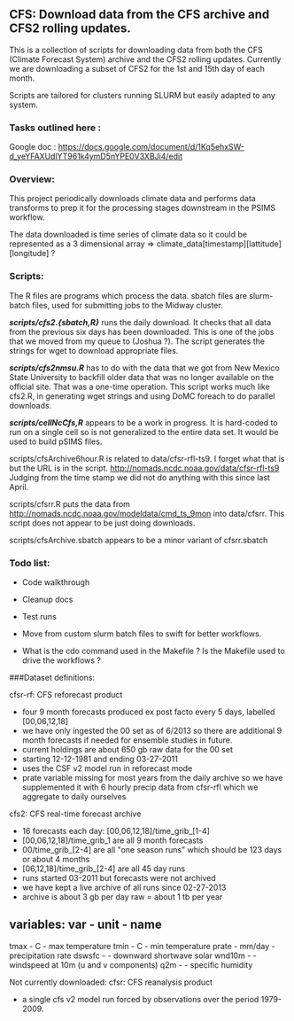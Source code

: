 ## CFS: Download data from the CFS archive and CFS2 rolling updates.

This is a collection of scripts for downloading data from both the CFS
(Climate Forecast System) archive and the CFS2 rolling updates.
Currently we are downloading a subset of CFS2 for the 1st and 15th
day of each month.

Scripts are tailored for clusters running SLURM but easily adapted to
any system.

### Tasks outlined here :

Google doc : https://docs.google.com/document/d/1Kq5ehxSW-d_yeYFAXUdlYT961k4ymD5nYPE0V3XBJi4/edit

### Overview:

This project periodically downloads climate data and performs data transforms
to prep it for the processing stages downstream in the PSIMS workflow.

The data downloaded is time series of climate data so it could be represented
as a 3 dimensional array => climate_data[timestamp][lattitude][longitude] ?


### Scripts:

The R files are programs which process the data.
sbatch files are slurm-batch files, used for submitting jobs to the Midway
cluster.

***scripts/cfs2.{sbatch,R}*** runs the daily download.  It checks that all
data from the previous six days has been downloaded.  This is one of the
jobs that we moved from my queue to (Joshua ?). The script generates
the strings for wget to download appropriate files.

***scripts/cfs2nmsu.R*** has to do with the data that we got from New
Mexico State University to backfill older data that was no longer
available on the official site.  That was a one-time operation. This
script works much like cfs2.R, in generating wget strings and using DoMC
foreach to do parallel downloads.

***scripts/cellNcCfs,R*** appears to be a work in progress.  It is hard-coded
to run on a single cell so is not generalized to the entire data set.
It would be used to build pSIMS files.

scripts/cfsArchive6hour.R is related to data/cfsr-rfl-ts9.  I forget what
that is but the URL is in the script. http://nomads.ncdc.noaa.gov/data/cfsr-rfl-ts9
Judging from the time stamp we did not do anything with this since last April.

scripts/cfsrr.R puts the data from http://nomads.ncdc.noaa.gov/modeldata/cmd_ts_9mon
into data/cfsrr. This script does not appear to be just doing downloads.

scripts/cfsArchive.sbatch appears to be a minor variant of cfsrr.sbatch

### Todo list:

* Code walkthrough
* Cleanup docs
* Test runs
* Move from custom slurm batch files to swift for better workflows.


* What is the cdo command used in the Makefile ? Is the Makefile used to drive the workflows ?





###Dataset definitions:

cfsr-rf: CFS reforecast product
 - four 9 month forecasts produced ex post facto every 
     5 days, labelled [00,06,12,18]
 - we have only ingested the 00 set as of 6/2013 so there 
     are additional 9 month forecasts if needed for ensemble
     studies in future. 
 - current holdings are about 650 gb raw data for the 00 set
 - starting 12-12-1981 and ending 03-27-2011
 - uses the CSF v2 model run in reforecast mode
 - prate variable missing for most years from the daily 
     archive so we have supplemented it with 6 hourly precip 
     data from cfsr-rfl which we aggregate to daily ourselves

cfs2: CFS real-time forecast archive
 - 16 forecasts each day: [00,06,12,18]/time_grib_[1-4]
 - [00,06,12,18]/time_grib_1 are all 9 month forecasts
 - 00/time_grib_[2-4] are all "one season runs" which 
     should be 123 days or about 4 months
 - [06,12,18]/time_grib_[2-4] are all 45 day runs
 - runs started 03-2011 but forecasts were not archived
 - we have kept a live archive of all runs since 02-27-2013
 - archive is about 3 gb per day raw = about 1 tb per year

variables:
 var    - unit   - name
-----------------------------------------
 tmax   - C      - max temperature
 tmin   - C	 - min temperature
 prate  - mm/day - precipitation rate
 dswsfc -	 - downward shortwave solar
 wnd10m -	 - windspeed at 10m (u and v components)
 q2m    -        - specific humidity 

Not currently downloaded:
cfsr: CFS reanalysis product
 - a single cfs v2 model run forced by observations 
    over the period 1979-2009. 
